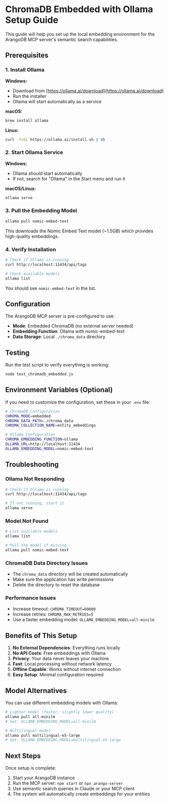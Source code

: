 # ChromaDB Embedded with Ollama Setup Guide

This guide will help you set up the local embedding environment for the ArangoDB MCP server's semantic search capabilities.

## Prerequisites

### 1. Install Ollama

**Windows:**
- Download from [https://ollama.ai/download](https://ollama.ai/download)
- Run the installer
- Ollama will start automatically as a service

**macOS:**
```bash
brew install ollama
```

**Linux:**
```bash
curl -fsSL https://ollama.ai/install.sh | sh
```

### 2. Start Ollama Service

**Windows:**
- Ollama should start automatically
- If not, search for "Ollama" in the Start menu and run it

**macOS/Linux:**
```bash
ollama serve
```

### 3. Pull the Embedding Model

```bash
ollama pull nomic-embed-text
```

This downloads the Nomic Embed Text model (~1.5GB) which provides high-quality embeddings.

### 4. Verify Installation

```bash
# Check if Ollama is running
curl http://localhost:11434/api/tags

# Check available models
ollama list
```

You should see `nomic-embed-text` in the list.

## Configuration

The ArangoDB MCP server is pre-configured to use:
- **Mode**: Embedded ChromaDB (no external server needed)
- **Embedding Function**: Ollama with nomic-embed-text
- **Data Storage**: Local `./chroma_data` directory

## Testing

Run the test script to verify everything is working:

```bash
node test_chromadb_embedded.js
```

## Environment Variables (Optional)

If you need to customize the configuration, set these in your `.env` file:

```bash
# ChromaDB Configuration
CHROMA_MODE=embedded
CHROMA_DATA_PATH=./chroma_data
CHROMA_COLLECTION_NAME=entity_embeddings

# Ollama Configuration
CHROMA_EMBEDDING_FUNCTION=ollama
OLLAMA_URL=http://localhost:11434
OLLAMA_EMBEDDING_MODEL=nomic-embed-text
```

## Troubleshooting

### Ollama Not Responding
```bash
# Check if Ollama is running
curl http://localhost:11434/api/tags

# If not running, start it
ollama serve
```

### Model Not Found
```bash
# List available models
ollama list

# Pull the model if missing
ollama pull nomic-embed-text
```

### ChromaDB Data Directory Issues
- The `chroma_data` directory will be created automatically
- Make sure the application has write permissions
- Delete the directory to reset the database

### Performance Issues
- Increase timeout: `CHROMA_TIMEOUT=60000`
- Increase retries: `CHROMA_MAX_RETRIES=5`
- Use a faster embedding model: `OLLAMA_EMBEDDING_MODEL=all-minilm`

## Benefits of This Setup

1. **No External Dependencies**: Everything runs locally
2. **No API Costs**: Free embeddings with Ollama
3. **Privacy**: Your data never leaves your machine
4. **Fast**: Local processing without network latency
5. **Offline Capable**: Works without internet connection
6. **Easy Setup**: Minimal configuration required

## Model Alternatives

You can use different embedding models with Ollama:

```bash
# Lighter model (faster, slightly lower quality)
ollama pull all-minilm
# Set: OLLAMA_EMBEDDING_MODEL=all-minilm

# Multilingual model
ollama pull multilingual-e5-large
# Set: OLLAMA_EMBEDDING_MODEL=multilingual-e5-large
```

## Next Steps

Once setup is complete:
1. Start your ArangoDB instance
2. Run the MCP server: `npm start` or `npx arango-server`
3. Use semantic search queries in Claude or your MCP client
4. The system will automatically create embeddings for your entities
